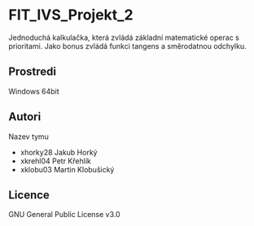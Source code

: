 # FIT_IVS_Projekt_2

Jednoduchá kalkulačka, která zvládá základní matematické operac s prioritami. Jako bonus zvládá funkci tangens a směrodatnou odchylku.

Prostredi
---------

Windows 64bit

Autori
------

Nazev tymu
- xhorky28 Jakub Horký
- xkrehl04 Petr Křehlík 
- xklobu03 Martin Klobušický 

Licence
-------

GNU General Public License v3.0

